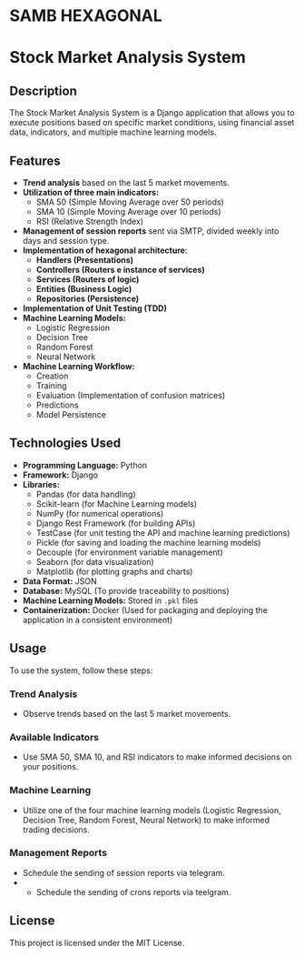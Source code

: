 # SAMB HEXAGONAL

# Stock Market Analysis System

## Description
The Stock Market Analysis System is a Django application that allows you to execute positions based on specific market conditions, using financial asset data, indicators, and multiple machine learning models.

## Features
- **Trend analysis** based on the last 5 market movements.
- **Utilization of three main indicators:**
  - SMA 50 (Simple Moving Average over 50 periods)
  - SMA 10 (Simple Moving Average over 10 periods)
  - RSI (Relative Strength Index)
- **Management of session reports** sent via SMTP, divided weekly into days and session type.
- **Implementation of hexagonal architecture**:
  - **Handlers (Presentations)**
  - **Controllers (Routers e instance of services)**
  - **Services (Routers of logic)**
  - **Entities (Business Logic)**
  - **Repositories (Persistence)**
- **Implementation of Unit Testing (TDD)**
- **Machine Learning Models:**
  - Logistic Regression
  - Decision Tree
  - Random Forest
  - Neural Network
- **Machine Learning Workflow:**
  - Creation
  - Training
  - Evaluation (Implementation of confusion matrices)
  - Predictions
  - Model Persistence

## Technologies Used
- **Programming Language:** Python
- **Framework:** Django
- **Libraries:**
  - Pandas (for data handling)
  - Scikit-learn (for Machine Learning models)
  - NumPy (for numerical operations)
  - Django Rest Framework (for building APIs)
  - TestCase (for unit testing the API and machine learning predictions)
  - Pickle (for saving and loading the machine learning models)
  - Decouple (for environment variable management)
  - Seaborn (for data visualization)
  - Matplotlib (for plotting graphs and charts)
- **Data Format:** JSON
- **Database:** MySQL (To provide traceability to positions)
- **Machine Learning Models:** Stored in `.pkl` files
- **Containerization:** Docker (Used for packaging and deploying the application in a consistent environment)

## Usage
To use the system, follow these steps:

### Trend Analysis
- Observe trends based on the last 5 market movements.

### Available Indicators
- Use SMA 50, SMA 10, and RSI indicators to make informed decisions on your positions.

### Machine Learning
- Utilize one of the four machine learning models (Logistic Regression, Decision Tree, Random Forest, Neural Network) to make informed trading decisions.

### Management Reports
- Schedule the sending of session reports via telegram.
- - Schedule the sending of crons reports via teelgram.

## License
This project is licensed under the MIT License.
